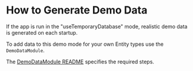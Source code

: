# How to Generate Demo Data
If the app is run in the "useTemporaryDatabase" mode,
 realistic demo data is generated on each startup.

To add data to this demo mode for your own Entity types use the `DemoDataModule`.

The
 [DemoDataModule README](https://github.com/Aam-Digital/ndb-core/tree/master/src/app/core/demo-data)
 specifies the required steps.
